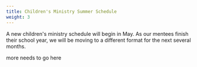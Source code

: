 ```yaml
---
title: Children's Ministry Summer Schedule
weight: 3
---
```


A new children's ministry schedule will begin in May. As our mentees finish their school year, we will be moving to a different format for the next several months. 


more needs to go here